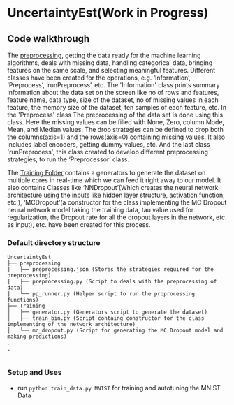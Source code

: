 # UncertaintyEst(Work in Progress)
## Code walkthrough
The [preprocessing](https://github.com/akashmondal1810/UncertaintyEst/tree/master/preprocessing), getting the data ready for the machine learning algorithms, deals with missing data, handling categorical data, bringing features on the same scale, and selecting meaningful features. Different classes have been created for the operations, e.g. ‘Information’, ‘Preprocess’, ‘runPreprocess’, etc. The 'Information' class prints summary information about the data set on the screen like no of rows and features, feature name, data type, size of the dataset, no of missing values in each feature, the memory size of the dataset,  ten samples of each feature, etc. In the 'Preprocess' class The preprocessing of the data set is done using this class. Here the missing values can be filled with None, Zero, column Mode, Mean, and Median values. The drop strategies can be defined to drop both the columns(axis=1) and the rows(axis=0) containing missing values. It also includes label encoders, getting dummy values, etc. And the last class 'runPreprocess', this class created to develop different preprocessing strategies, to run the ‘Preprocessor’ class.

The [Training Folder](https://github.com/akashmondal1810/UncertaintyEst/tree/master/training) contains a generators to generate the dataset on multiple cores in real-time which we can feed it right away to our model. It also contains Classes like ‘NNDropout’(Which creates the neural network architecture using the inputs like hidden layer structure, activation function, etc.), ‘MCDropout’(a constructor for the class implementing the MC Dropout neural network model taking the training data, tau value used for regularization, the Dropout rate for all the dropout layers in the network, etc. as input), etc. have been created for this process.

### Default directory structure

```
UncertaintyEst
├── preprocessing
|   ├── preprocessing.json (Stores the strategies required for the preprocessing)
|   ├── preprocessing.py (Script to deals with the preprocessing of data)
|   └── pp_runner.py (Helper script to run the proprocessing functions)
├── Training 
│   ├── generator.py (Generators script to generate the dataset)
│   ├── train_bin.py (Script containg constructor for the class implementing of the network architecture)
│   └── mc_dropout.py (Script for generating the MC Dropout model and making predictions)
.
.
    
```

### Setup and Uses
* run `python train_data.py MNIST` for training and autotuning the MNIST Data
